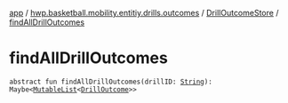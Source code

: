 [app](../../index.md) / [hwp.basketball.mobility.entitiy.drills.outcomes](../index.md) / [DrillOutcomeStore](index.md) / [findAllDrillOutcomes](.)

# findAllDrillOutcomes

`abstract fun findAllDrillOutcomes(drillID: `[`String`](https://kotlinlang.org/api/latest/jvm/stdlib/kotlin/-string/index.html)`): Maybe<`[`MutableList`](https://kotlinlang.org/api/latest/jvm/stdlib/kotlin.collections/-mutable-list/index.html)`<`[`DrillOutcome`](../-drill-outcome/index.md)`>>`